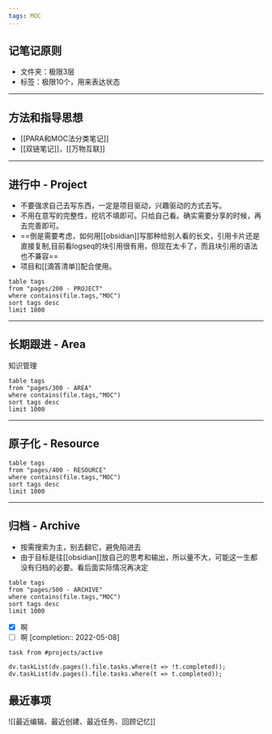 ```yaml
---
tags: MOC
---
```


## 记笔记原则

- 文件夹：极限3层
- 标签：极限10个，用来表达状态
---

## 方法和指导思想

- [[PARA和MOC法分类笔记]]
- [[双链笔记]]，[[万物互联]]
---


## 进行中 - Project

- 不要强求自己去写东西，一定是项目驱动，兴趣驱动的方式去写。
- 不用在意写的完整性，挖坑不填即可。只给自己看。确实需要分享的时候，再去完善即可。
- ==倒是需要考虑，如何用[[obsidian]]写那种给别人看的长文，引用卡片还是直接复制,目前看logseq的块引用很有用，但现在太卡了，而且块引用的语法也不兼容==
- 项目和[[滴答清单]]配合使用。

```dataview
table tags
from "pages/200 - PROJECT"
where contains(file.tags,"MOC")
sort tags desc
limit 1000
```

---

## 长期跟进 - Area

知识管理

```dataview
table tags
from "pages/300 - AREA"
where contains(file.tags,"MOC")
sort tags desc
limit 1000
```


---

## 原子化 - Resource

```dataview
table tags
from "pages/400 - RESOURCE"
where contains(file.tags,"MOC")
sort tags desc
limit 1000
```


---

## 归档 - Archive

- 按需搜索为主，别去翻它，避免陷进去
- 由于目标是往[[obsidian]]放自己的思考和输出，所以量不大，可能这一生都没有归档的必要。看后面实际情况再决定

```dataview
table tags
from "pages/500 - ARCHIVE"
where contains(file.tags,"MOC")
sort tags desc
limit 1000
```
- [x] 啊 
- [ ] 啊 [completion:: 2022-05-08]
```dataview
task from #projects/active
```

```dataviewjs
dv.taskList(dv.pages().file.tasks.where(t => !t.completed));
dv.taskList(dv.pages().file.tasks.where(t => t.completed));
```

## 最近事项
![[最近编辑、最近创建、最近任务、回顾记忆]]